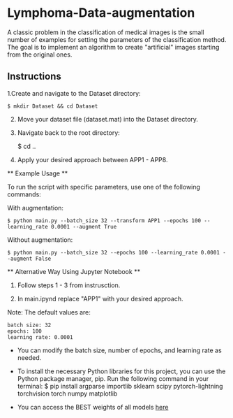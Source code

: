 # Lymphoma-Data-augmentation
A classic problem in the classification of medical images is the small number of examples for setting the parameters of the classification method. The goal is to implement an algorithm to create "artificial" images starting from the original ones.



## Instructions

1.Create and navigate to the Dataset directory:

	$ mkdir Dataset && cd Dataset

2. Move your dataset file (dataset.mat) into the Dataset directory.

3. Navigate back to the root directory:

	$ cd ..

4. Apply your desired approach between APP1 - APP8.


** Example Usage **

To run the script with specific parameters, use one of the following commands:

With augmentation:	

	$ python main.py --batch_size 32 --transform APP1 --epochs 100 --learning_rate 0.0001 --augment True

Without augmentation:

	$ python main.py --batch_size 32 --epochs 100 --learning_rate 0.0001 --augment False

** Alternative Way Using Jupyter Notebook **

1. Follow steps 1 - 3 from instrusction.

2. In main.ipynd replace "APP1" with your desired approach.



Note: The default values are:

	batch size: 32
	epochs: 100
	learning rate: 0.0001

- You can modify the batch size, number of epochs, and learning rate as needed.

- To install the necessary Python libraries for this project, you can use the Python package manager, pip. Run the following command in your terminal:
        $ pip install argparse importlib sklearn scipy pytorch-lightning torchvision torch numpy matplotlib

- You can access the BEST weights of all models [here](https://bit.ly/Lymphoma-project-weights)
